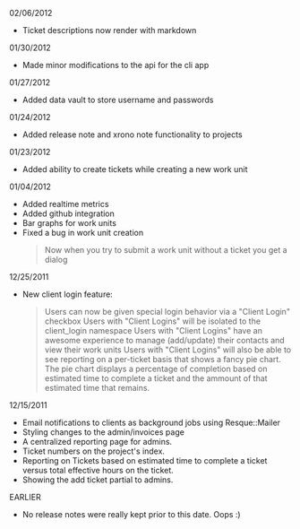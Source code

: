 02/06/2012

  - Ticket descriptions now render with markdown

01/30/2012

  - Made minor modifications to the api for the cli app

01/27/2012

  - Added data vault to store username and passwords

01/24/2012

  - Added release note and xrono note functionality to projects

01/23/2012

  - Added ability to create tickets while creating a new work unit

01/04/2012

  - Added realtime metrics
  - Added github integration
  - Bar graphs for work units
  - Fixed a bug in work unit creation
    > Now when you try to submit a work unit without a ticket you get a dialog

12/25/2011

  - New client login feature:
    > Users can now be given special login behavior via a "Client Login" checkbox
    > Users with "Client Logins" will be isolated to the client_login namespace
    > Users with "Client Logins" have an awesome experience to manage (add/update) their contacts and view their work units
    > Users with "Client Logins" will also be able to see reporting on a per-ticket basis that shows a fancy pie chart.
      The pie chart displays a percentage of completion based on estimated time to complete a ticket and the ammount of
      that estimated time that remains.

12/15/2011

  - Email notifications to clients as background jobs using Resque::Mailer
  - Styling changes to the admin/invoices page
  - A centralized reporting page for admins.
  - Ticket numbers on the project's index.
  - Reporting on Tickets based on estimated time to complete a ticket versus total effective hours on the ticket.
  - Showing the add ticket partial to admins.

EARLIER

  - No release notes were really kept prior to this date.  Oops :)
